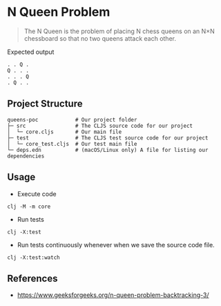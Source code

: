 # N Queen Problem

> The N Queen is the problem of placing N chess queens on an N×N chessboard so that no two queens attack each other.

Expected output

```
. . Q .
Q . . . 
. . . Q
. Q . . 
```

## Project Structure
```
queens-poc            # Our project folder
├─ src                # The CLJS source code for our project
│  └─ core.cljs       # Our main file
├─ test               # The CLJS test source code for our project
│  └─ core_test.cljs  # Our test main file
└─ deps.edn           # (macOS/Linux only) A file for listing our dependencies
```

## Usage

- Execute code
```shell
clj -M -m core
```

- Run tests
```shell
clj -X:test
```

- Run tests continuously whenever when we save the source code file. 
```shell
clj -X:test:watch
```

## References

- https://www.geeksforgeeks.org/n-queen-problem-backtracking-3/
